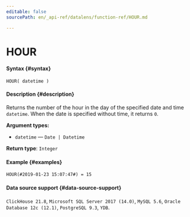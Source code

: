 ```yaml
---
editable: false
sourcePath: en/_api-ref/datalens/function-ref/HOUR.md

---
```


# HOUR



#### Syntax {#syntax}


```
HOUR( datetime )
```

#### Description {#description}
Returns the number of the hour in the day of the specified date and time `datetime`. When the date is specified without time, it returns `0`.

**Argument types:**
- `datetime` — `Date | Datetime`


**Return type**: `Integer`

#### Example {#examples}

```
HOUR(#2019-01-23 15:07:47#) = 15
```


#### Data source support {#data-source-support}

`ClickHouse 21.8`, `Microsoft SQL Server 2017 (14.0)`, `MySQL 5.6`, `Oracle Database 12c (12.1)`, `PostgreSQL 9.3`, `YDB`.
